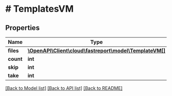 # # TemplatesVM

## Properties

Name | Type | Description | Notes
------------ | ------------- | ------------- | -------------
**files** | [**\OpenAPI\Client\cloud\fastreport\model\TemplateVM[]**](TemplateVM.md) |  | [optional]
**count** | **int** |  | [optional]
**skip** | **int** |  | [optional]
**take** | **int** |  | [optional]

[[Back to Model list]](../../README.md#models) [[Back to API list]](../../README.md#endpoints) [[Back to README]](../../README.md)

